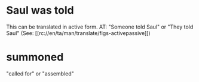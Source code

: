 # Saul was told

This can be translated in active form. AT: "Someone told Saul" or "They told Saul" (See: [[rc://en/ta/man/translate/figs-activepassive]])

# summoned

"called for" or "assembled"